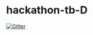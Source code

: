 # hackathon-tb-D

[![Gitter](https://badges.gitter.im/2022SM-hackathon-tb-D/community.svg)](https://gitter.im/2022SM-hackathon-tb-D/community?utm_source=badge&utm_medium=badge&utm_campaign=pr-badge)
